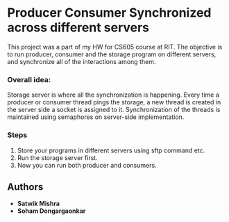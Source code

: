 # Producer Consumer Synchronized across different servers 
This project was a part of my HW for CS605 course at  RIT. The objective is to run producer, consumer and the storage program on different servers, and synchronize all of the interactions among them. 

### Overall idea: 
Storage server is where all the synchronization is happening. 
Every time a producer or consumer thread pings the storage, a new thread is created in the server side a socket is assigned to it. Synchronization of the threads is maintained using semaphores on server-side implementation. 

### Steps
1. Store your programs in different servers using sftp command etc. 
2. Run the storage server first.
3. Now you can run both producer and consumers.

## Authors

* **Satwik Mishra**
* **Soham Dongargaonkar**

